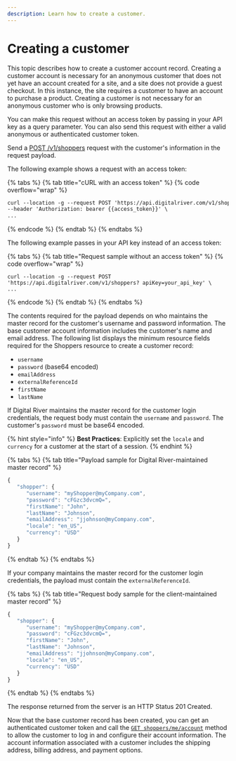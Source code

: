 ```yaml
---
description: Learn how to create a customer.
---
```


# Creating a customer

This topic describes how to create a customer account record. Creating a customer account is necessary for an anonymous customer that does not yet have an account created for a site, and a site does not provide a guest checkout. In this instance, the site requires a customer to have an account to purchase a product. Creating a customer is not necessary for an anonymous customer who is only browsing products.

You can make this request without an access token by passing in your API key as a query parameter. You can also send this request with either a valid anonymous or authenticated customer token.

Send a [POST /v1/shoppers](https://www.digitalriver.com/docs/commerce-shopper-api/#tag/Shoppers/paths/\~1v1\~1shoppers/post) request with the customer's information in the request payload.

The following example shows a request with an access token:

{% tabs %}
{% tab title="cURL with an access token" %}
{% code overflow="wrap" %}
```html
curl --location -g --request POST 'https://api.digitalriver.com/v1/shoppers' \
--header 'Authorization: bearer {{access_token}}' \ 
...
```
{% endcode %}
{% endtab %}
{% endtabs %}

The following example passes in your API key instead of an access token:

{% tabs %}
{% tab title="Request sample without an access token" %}
{% code overflow="wrap" %}
```http
curl --location -g --request POST 'https://api.digitalriver.com/v1/shoppers? apiKey=your_api_key' \ 
...
```
{% endcode %}
{% endtab %}
{% endtabs %}

The contents required for the payload depends on who maintains the master record for the customer's username and password information. The base customer account information includes the customer's name and email address. The following list displays the minimum resource fields required for the Shoppers resource to create a customer record:

* `username`
* `password` (base64 encoded)
* `emailAddress`
* `externalReferenceId`
* `firstName`
* `lastName`

If Digital River maintains the master record for the customer login credentials, the request body must contain the `username` and `password`. The customer's `password` must be base64 encoded.

{% hint style="info" %}
**Best Practices**: Explicitly set the `locale` and `currency` for a customer at the start of a session.
{% endhint %}

{% tabs %}
{% tab title="Payload sample for Digital River-maintained master record" %}
```javascript
{
   "shopper": {
      "username": "myShopper@myCompany.com",
      "password": "cFGzc3dvcmQ=",
      "firstName": "John",
      "lastName": "Johnson",
      "emailAddress": "jjohnson@myCompany.com",
      "locale": "en_US",
      "currency": "USD"
   }
}
```
{% endtab %}
{% endtabs %}

If your company maintains the master record for the customer login credentials, the payload must contain the `externalReferenceId`.

{% tabs %}
{% tab title="Request body sample for the client-maintained master record" %}
```javascript
{
   "shopper": {
      "username": "myShopper@myCompany.com",
      "password": "cFGzc3dvcmQ=",
      "firstName": "John",
      "lastName": "Johnson",
      "emailAddress": "jjohnson@myCompany.com",
      "locale": "en_US",
      "currency": "USD"
   }
}
```
{% endtab %}
{% endtabs %}

The response returned from the server is an HTTP Status 201 Created.

Now that the base customer record has been created, you can get an authenticated customer token and call the [`GET shoppers/me/account`](https://www.digitalriver.com/docs/commerce-shopper-api/#tag/Account/paths/\~1v1\~1shoppers\~1me\~1account/get) method to allow the customer to log in and configure their account information. The account information associated with a customer includes the shipping address, billing address, and payment options.
